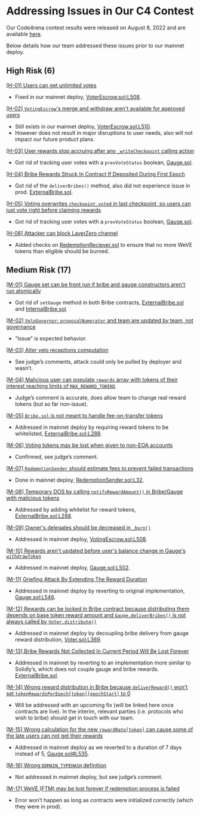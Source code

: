 # Addressing Issues in Our C4 Contest

Our Code4rena contest results were released on August 8, 2022 and are available [here](https://code4rena.com/reports/2022-05-velodrome/).

Below details how our team addressed these issues prior to our mainnet deploy.

## High Risk (6)

[[H-01] Users can get unlimited votes](https://github.com/code-423n4/2022-05-velodrome-findings/issues/129)

- Fixed in our mainnet deploy, [VoterEscrow.sol:L508](https://github.com/velodrome-finance/contracts/blob/master/contracts/VotingEscrow.sol#L508).

[[H-02] `VotingEscrow`'s merge and withdraw aren't available for approved users](https://github.com/code-423n4/2022-05-velodrome-findings/issues/66)

- Still exists in our mainnet deploy, [VoterEscrow.sol:L510](https://github.com/velodrome-finance/contracts/blob/master/contracts/VotingEscrow.sol#L510).
- However does not result in major disruptions to user needs, also will not impact our future product plans.

[[H-03] User rewards stop accruing after any `_writeCheckpoint` calling action](https://github.com/code-423n4/2022-05-velodrome-findings/issues/59)

- Got rid of tracking user votes with a `prevVoteStatus` boolean, [Gauge.sol](https://github.com/velodrome-finance/contracts/blob/master/contracts/Gauge.sol).

[[H-04] Bribe Rewards Struck In Contract If Deposited During First Epoch](https://github.com/code-423n4/2022-05-velodrome-findings/issues/168)

- Got rid of the `deliverBribes()` method, also did not experience issue in prod. [ExternalBribe.sol](https://github.com/velodrome-finance/contracts/blob/master/contracts/ExternalBribe.sol).

[[H-05] Voting overwrites `checkpoint.voted` in last checkpoint, so users can just vote right before claiming rewards](https://github.com/code-423n4/2022-05-velodrome-findings/issues/206)

- Got rid of tracking user votes with a `prevVoteStatus` boolean, [Gauge.sol](https://github.com/velodrome-finance/contracts/blob/master/contracts/Gauge.sol).

[[H-06] Attacker can block LayerZero channel](https://github.com/code-423n4/2022-05-velodrome-findings/issues/83)

- Added checks on [RedemptionReciever.sol](https://github.com/velodrome-finance/contracts/blob/master/contracts/redeem/RedemptionSender.sol) to ensure that no more WeVE tokens than eligible should be burned.

## Medium Risk (17)

[[M-01] Gauge set can be front run if bribe and gauge constructors aren't run atomically](https://github.com/code-423n4/2022-05-velodrome-findings/issues/54)

- Got rid of `setGauge` method in both Bribe contracts, [ExternalBribe.sol](https://github.com/velodrome-finance/contracts/blob/master/contracts/ExternalBribe.sol) and [InternalBribe.sol](https://github.com/velodrome-finance/contracts/blob/master/contracts/InternalBribe.sol).

[[M-02] `VeloGovernor`: `proposalNumerator` and team are updated by team, not governance](https://github.com/code-423n4/2022-05-velodrome-findings/issues/28)

- “Issue” is expected behavior.

[[M-03] Alter velo receptions computation](https://github.com/code-423n4/2022-05-velodrome-findings/issues/36)

- See judge’s comments, attack could only be pulled by deployer and wasn’t.

[[M-04] Malicious user can populate `rewards` array with tokens of their interest reaching limits of `MAX_REWARD_TOKENS`](https://github.com/code-423n4/2022-05-velodrome-findings/issues/182)

- Judge’s comment is accurate, does allow team to change real reward tokens (but so far non-issue).

[[M-05] `Bribe.sol` is not meant to handle fee-on-transfer tokens](https://github.com/code-423n4/2022-05-velodrome-findings/issues/222)

- Addressed in mainnet deploy by requiring reward tokens to be whitelisted, [ExternalBribe.sol:L288](https://github.com/velodrome-finance/contracts/blob/master/contracts/ExternalBribe.sol#L288).

[[M-06] Voting tokens may be lost when given to non-EOA accounts](https://github.com/code-423n4/2022-05-velodrome-findings/issues/185)

- Confirmed, see judge’s comment.

[[M-07] `RedemptionSender` should estimate fees to prevent failed transactions](https://github.com/code-423n4/2022-05-velodrome-findings/issues/80)

- Done in mainnet deploy, [RedemptionSender.sol:L32](https://github.com/velodrome-finance/contracts/blob/master/contracts/redeem/RedemptionSender.sol#L32).

[[M-08] Temporary DOS by calling `notifyRewardAmount()` in Bribe/Gauge with malicious tokens](https://github.com/code-423n4/2022-05-velodrome-findings/issues/138)

- Addressed by adding whitelist for reward tokens, [ExternalBribe.sol:L288](https://github.com/velodrome-finance/contracts/blob/master/contracts/ExternalBribe.sol#L288).

[[M-09] Owner's delegates should be decreased in `_burn()`](https://github.com/code-423n4/2022-05-velodrome-findings/issues/153)

- Addressed in mainnet deploy, [VotingEscrow.sol:L508](https://github.com/velodrome-finance/contracts/blob/master/contracts/VotingEscrow.sol#L508).

[[M-10] Rewards aren't updated before user's balance change in Gauge's `withdrawToken`](https://github.com/code-423n4/2022-05-velodrome-findings/issues/50)

- Addressed in mainnet deploy, [Gauge.sol:L502](https://github.com/velodrome-finance/contracts/blob/master/contracts/Gauge.sol#L502).

[[M-11] Griefing Attack By Extending The Reward Duration](https://github.com/code-423n4/2022-05-velodrome-findings/issues/172)

- Addressed in mainnet deploy by reverting to original implementation, [Gauge.sol:L546](https://github.com/velodrome-finance/contracts/blob/master/contracts/Gauge.sol#L546).

[[M-12] Rewards can be locked in Bribe contract because distributing them depends on base token reward amount and `Gauge.deliverBribes()` is not always called by `Voter.distribute()`](https://github.com/code-423n4/2022-05-velodrome-findings/issues/158)

- Addressed in mainnet deploy by decoupling bribe delivery from gauge reward distribution, [Voter.sol:L369](https://github.com/velodrome-finance/contracts/blob/master/contracts/Voter.sol#L369).

[[M-13] Bribe Rewards Not Collected In Current Period Will Be Lost Forever](https://github.com/code-423n4/2022-05-velodrome-findings/issues/171)

- Addressed in mainnet by reverting to an implementation more similar to Solidly’s, which does not couple gauge and bribe rewards. [ExternalBribe.sol](https://github.com/velodrome-finance/contracts/blob/master/contracts/ExternalBribe.sol).

[[M-14] Wrong reward distribution in Bribe because `deliverReward()` won't set `tokenRewardsPerEpoch[token][epochStart]` to 0](https://github.com/code-423n4/2022-05-velodrome-findings/issues/141)

- Will be addressed with an upcoming fix (will be linked here once contracts are live). In the interim, relevant parties (i.e. protocols who wish to bribe) should get in touch with our team.

[[M-15] Wrong calculation for the new `rewardRate[token]` can cause some of the late users can not get their rewards](https://github.com/code-423n4/2022-05-velodrome-findings/issues/186)

- Addressed in mainnet deploy as we reverted to a duration of 7 days instead of 5, [Gauge.sol#L535](https://github.com/velodrome-finance/contracts/blob/master/contracts/Gauge.sol#L535).

[[M-16] Wrong `DOMAIN_TYPEHASH` definition](https://github.com/code-423n4/2022-05-velodrome-findings/issues/114)

- Not addressed in mainnet deploy, but see judge’s comment.

[[M-17] WeVE (FTM) may be lost forever if redemption process is failed](https://github.com/code-423n4/2022-05-velodrome-findings/issues/90)

- Error won’t happen as long as contracts were initialized correctly (which they were in prod).